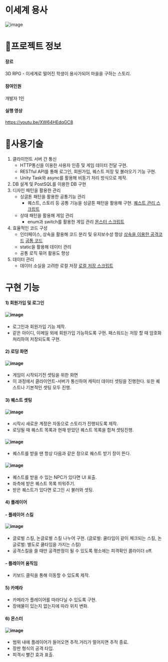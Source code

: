 # 이세계 용사

![image](https://github.com/user-attachments/assets/837b6fc7-1a05-42c8-957b-01f547661572)



# 📄프로젝트 정보
#### 장르
3D RPG - 이세계로 떨어진 학생이 용사가되어 마을을 구하는 스토리.

#### 참여인원
개발자 1인

#### 실행 영상
https://youtu.be/XW64HEdqGC8



# 📝사용기술
1) 클라이언트 서버 간 통신
   - HTTP통신을 이용한 사용자 인증 및 게임 데이터 전달 구현.
   - RESTful API를 통해 로그인, 회원가입, 퀘스트 저장 및 불러오기 기능 구현.
   - Unity Task와 async를 활용해 비동기 처리 방식으로 제작. 
2) DB 설계 및 PostSQL를 이용한 DB 구현
3) 디자인 패턴을 활용한 관리
   - 싱글톤 패턴을 활용한 공통기능 관리
     - 퀘스트, 스토리 등 공통 기능을 싱글톤 패턴을 활용해 구현. [퀘스트 관리 스크립트](https://github.com/pjsjyh/anotherRPG/blob/main/3dMMO/Assets/scripts/Quest/QuestManager.cs)
   - 상태 패턴을 활용해 게임 관리
     - enum과 switch를 활용한 게임 관리 [몬스터 스크립트](https://github.com/pjsjyh/anotherRPG/blob/main/3dMMO/Assets/scripts/GameComponent/Monster/Monster.cs)
4) 효율적인 코드 구성
   - 인터페이스, 상속을 활용해 코드 분리 및 유지보수성 향상 [상속을 이용한 공격코드](https://github.com/pjsjyh/ProtectTeeth/blob/master/ProtectTeeth/Assets/Scripts/Game/GoodTeethSetting.cs) [공통 코드](https://github.com/pjsjyh/ProtectTeeth/blob/master/ProtectTeeth/Assets/Scripts/Game/GoodSetting.cs)
   - static을 활용해 데이터 관리
   - 공통 로직 묶어 활용도 향상
5) 데이터 관리
   - 데이터 소실을 고려한 로컬 저장 [로컬 저장 스크립트](https://github.com/pjsjyh/anotherRPG/blob/main/3dMMO/Assets/scripts/GameComponent/Player/CharacterRepository.cs)
  
# 구현 기능
#### 1) 회원가입 및 로그인
#### ![image](https://github.com/user-attachments/assets/777df3a7-fd9c-4719-8bc0-5c5aeb5a3430)
   - 로그인과 회원가입 기능 제작.
   - 같은 아이디, 이메일 외에 회원가입 가능하도록 구현. 패스워드는 저장 할 때 암호화처리하여 저장되도록 구현.
#### 2) 로딩 화면
#### ![image](https://github.com/user-attachments/assets/d22b5f8b-1dc5-4fb1-9938-f5f67e01f8ab)
   - 게임이 시작되기전 셋팅을 위한 화면
   - 이 과정에서 클라이언트-서버가 통신하여 캐릭터 데이터 셋팅을 진행한다. 또한 퀘스트나 기본적인 셋팅 모두 진행.
#### 3) 퀘스트 셋팅
#### ![image](https://github.com/user-attachments/assets/699fb778-4a3c-4788-a1c6-51955a98b5ca)
   - 시작시 새로운 계정은 자동으로 스토리가 진행되도록 제작.
   - 로딩될 때 퀘스트 목록과 현재 받았던 퀘스트 목록을 합쳐 셋팅진행.
#### ![image](https://github.com/user-attachments/assets/d5fabee9-2908-44ee-ae01-94bab56820c4)
   - 퀘스트를 받을 땐 항상 다음과 같은 창으로 퀘스트 받기 창이 뜬다.
#### ![image](https://github.com/user-attachments/assets/94e2dbab-bfb6-43a5-9487-2acd47d39cf7)
   - 퀘스트를 받을 수 있는 NPC가 있다면 UI 표출.
   - 좌측에 받은 퀘스트 목록 띄워주기.
   - 받은 퀘스트가 있다면 로그인 시 불러와 셋팅.
#### 4) 플레이어
#### - 플레이어 스킬
#### ![image](https://github.com/user-attachments/assets/8141b77d-050a-4827-adf2-e13001f10fee)
   - 글로벌 스킬, 논글로벌 스킬 나누어 구현. (글로벌: 쿨타임이 같이 체크되는 스킬, 논글로벌: 별도로 쿨타임을 가지는 스킬)
   - 공격스킬을 쓸 때만 공격판정이 될 수 있도록 평소에는 피격확인 콜라이더 off.
#### - 플레이어 움직임
   - 키보드 클릭을 통해 이동할 수 있도록 제작.
#### 5) 카메라
   - 카메라가 플레이어를 따라다닐 수 있도록 구현.
   - 장애물이 있는지 없는지에 따라 위치 변화.
#### 6) 몬스터
#### ![image](https://github.com/user-attachments/assets/b6507a65-c8b0-4489-909c-a9efac9beb36)
   - 범위 내에 플레이어가 들어오면 추적.거리가 멀어지면 추적 종료.
   - 장판 형식의 공격 타입.
   - 피격시 빨간 효과 표출.
